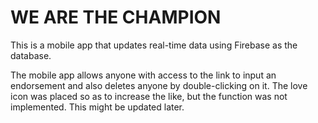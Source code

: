 # WE ARE THE CHAMPION

This is a mobile app that updates real-time data using Firebase as the database.

The mobile app allows anyone with access to the link to input an endorsement and also deletes anyone by double-clicking on it.
The love icon was placed so as to increase the like, but the function was not implemented. This might be updated later.
